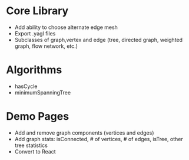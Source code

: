 # Core Library
- Add ability to choose alternate edge mesh
- Export .yagl files
- Subclasses of graph,vertex and edge (tree, directed graph, weighted graph, flow network, etc.)

# Algorithms
- hasCycle
- minimumSpanningTree

# Demo Pages
- Add and remove graph components (vertices and edges)
- Add graph stats: isConnected, # of vertices, # of edges, isTree, other tree statistics
- Convert to React
